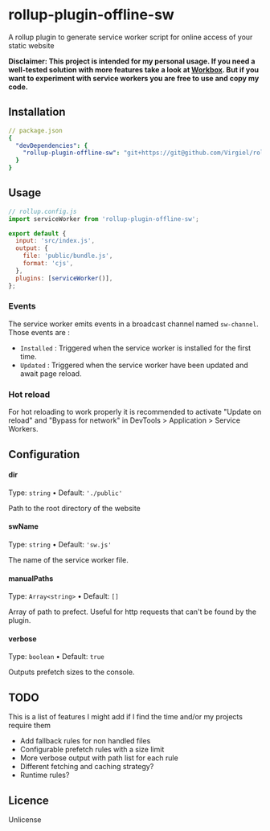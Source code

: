 # rollup-plugin-offline-sw

A rollup plugin to generate service worker script for online access of your static website

**Disclaimer: This project is intended for my personal usage. If you need a well-tested solution with more features take a look at [Workbox](https://github.com/GoogleChrome/workbox). But if you want to experiment with service workers you are free to use and copy my code.**

## Installation

```yaml
// package.json
{
  "devDependencies": {
    "rollup-plugin-offline-sw": "git+https://git@github.com/Virgiel/rollup-plugin-offline-sw.git#0.1.0"
  }
}
```

## Usage

```js
// rollup.config.js
import serviceWorker from 'rollup-plugin-offline-sw';

export default {
  input: 'src/index.js',
  output: {
    file: 'public/bundle.js',
    format: 'cjs',
  },
  plugins: [serviceWorker()],
};
```

### Events

The service worker emits events in a broadcast channel named `sw-channel`. Those events are :

- `Installed` : Triggered when the service worker is installed for the first time.
- `Updated` : Triggered when the service worker have been updated and await page reload.

### Hot reload

For hot reloading to work properly it is recommended to activate "Update on reload" and "Bypass for network" in DevTools > Application > Service Workers.

## Configuration

#### dir

Type: `string` • Default: `'./public'`

Path to the root directory of the website

#### swName

Type: `string` • Default: `'sw.js'`

The name of the service worker file.

#### manualPaths

Type: `Array<string>` • Default: `[]`

Array of path to prefect. Useful for http requests that can't be found by the plugin.

#### verbose

Type: `boolean` • Default: `true`

Outputs prefetch sizes to the console.

## TODO

This is a list of features I might add if I find the time and/or my projects require them

- Add fallback rules for non handled files
- Configurable prefetch rules with a size limit
- More verbose output with path list for each rule
- Different fetching and caching strategy?
- Runtime rules?

## Licence

Unlicense
